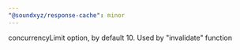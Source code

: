 ```yaml
---
"@soundxyz/response-cache": minor
---
```


concurrencyLimit option, by default 10. Used by "invalidate" function
